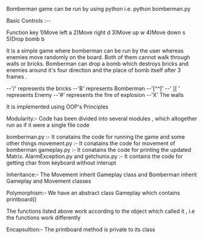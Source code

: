 Bomberman game can be run by using python
i.e. python bomberman.py

Basic Controls :--

   Function     key
1)Move left 	a
2)Move right	d
3)Move up   	w
4)Move down 	s
5)Drop bomb 	b

It is a simple game where bomberman can be run by the user whereas enemies move randomly on the board. Both of them cannot walk through walls or bricks. Bomberman can drop a bomb which destroys bricks and enemies around it's four direction and the place of bomb itself after 3 frames .

--'/' represents the bricks
--'B' represents Bomberman
--'[^^]'
--' ][ ' represents Enemy
--'#' represents the fire of explosion
--'X' The walls

It is implemented using OOP's Principles

Modularity:-
Code has been divided into several modules , which altogether run as if it were a single file code

bomberman.py :- It conatains the code for running the game and some other things
movement.py  :- It conatains the code for movement of bomberman
gameplay.py  :- It conatains the code for printing the updated Matrix.
AlarmException.py and getchunix.py :- It contains the code for getting char from keyboard without interupt

Inheritance:-
The Movement inherit Gameplay class
and Bomberman inherit Gameplay and Movement classes

Polymorphism:-
We have an abstract class Gameplay which contains printboard()

The functions listed above work according to the object which called it , i.e the functions work differently

Encapsultion:-
The printboard method is private to its class
